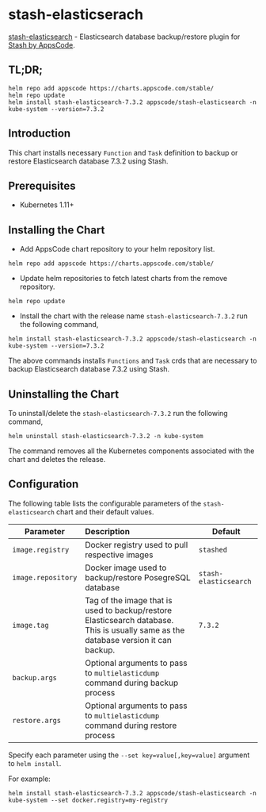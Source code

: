 # stash-elasticserach

[stash-elasticsearch](https://github.com/stashed/stash-elasticsearch) - Elasticsearch database backup/restore plugin for [Stash by AppsCode](https://appscode.com/products/stash/).

## TL;DR;

```console
helm repo add appscode https://charts.appscode.com/stable/
helm repo update
helm install stash-elasticsearch-7.3.2 appscode/stash-elasticsearch -n kube-system --version=7.3.2
```

## Introduction

This chart installs necessary `Function` and `Task` definition to backup or restore Elasticsearch database 7.3.2 using Stash.

## Prerequisites

- Kubernetes 1.11+

## Installing the Chart

- Add AppsCode chart repository to your helm repository list.

```console
helm repo add appscode https://charts.appscode.com/stable/
```

- Update helm repositories to fetch latest charts from the remove repository.

```console
helm repo update
```

- Install the chart with the release name `stash-elasticsearch-7.3.2` run the following command,

```console
helm install stash-elasticsearch-7.3.2 appscode/stash-elasticsearch -n kube-system --version=7.3.2
```

The above commands installs `Functions` and `Task` crds that are necessary to backup Elasticsearch database 7.3.2 using Stash.

## Uninstalling the Chart

To uninstall/delete the `stash-elasticsearch-7.3.2` run the following command,

```console
helm uninstall stash-elasticsearch-7.3.2 -n kube-system
```

The command removes all the Kubernetes components associated with the chart and deletes the release.

## Configuration

The following table lists the configurable parameters of the `stash-elasticsearch` chart and their default values.

| Parameter          | Description                                                                                                                         | Default               |
| ------------------ | :---------------------------------------------------------------------------------------------------------------------------------- | --------------------- |
| `image.registry`   | Docker registry used to pull respective images                                                                                      | `stashed`             |
| `image.repository` | Docker image used to backup/restore PosegreSQL database                                                                             | `stash-elasticsearch` |
| `image.tag`        | Tag of the image that is used to backup/restore Elasticsearch database. This is usually same as the database version it can backup. | `7.3.2`               |
| `backup.args`      | Optional arguments to pass to `multielasticdump` command  during backup process                                                     |                       |
| `restore.args`     | Optional arguments to pass to `multielasticdump` command during restore process                                                     |                       |

Specify each parameter using the `--set key=value[,key=value]` argument to `helm install`.

For example:

```console
helm install stash-elasticsearch-7.3.2 appscode/stash-elasticsearch -n kube-system --set docker.registry=my-registry
```
